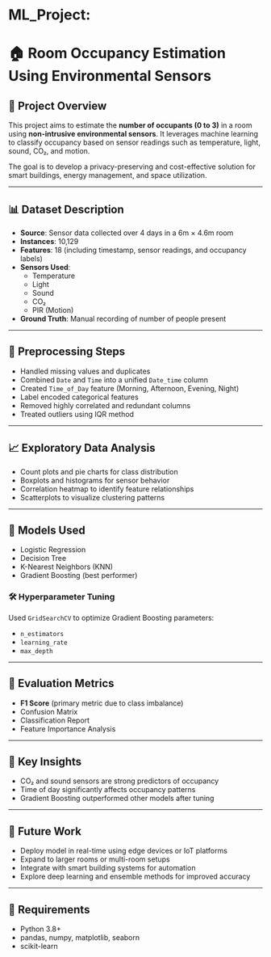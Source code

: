 # ML_Project:

# 🏠 Room Occupancy Estimation Using Environmental Sensors

## 📌 Project Overview

This project aims to estimate the **number of occupants (0 to 3)** in a room using **non-intrusive environmental sensors**. 
It leverages machine learning to classify occupancy based on sensor readings such as temperature, light, sound, CO₂, and motion.

The goal is to develop a privacy-preserving and cost-effective solution for smart buildings, energy management, and space utilization.

---

## 📊 Dataset Description
- **Source**: Sensor data collected over 4 days in a 6m × 4.6m room
- **Instances**: 10,129
- **Features**: 18 (including timestamp, sensor readings, and occupancy labels)
- **Sensors Used**:
  - Temperature
  - Light
  - Sound
  - CO₂
  - PIR (Motion)
- **Ground Truth**: Manual recording of number of people present

---

## 🧪 Preprocessing Steps
- Handled missing values and duplicates
- Combined `Date` and `Time` into a unified `Date_time` column
- Created `Time_of_Day` feature (Morning, Afternoon, Evening, Night)
- Label encoded categorical features
- Removed highly correlated and redundant columns
- Treated outliers using IQR method

---

## 📈 Exploratory Data Analysis
- Count plots and pie charts for class distribution
- Boxplots and histograms for sensor behavior
- Correlation heatmap to identify feature relationships
- Scatterplots to visualize clustering patterns

---

## 🤖 Models Used
- Logistic Regression
- Decision Tree
- K-Nearest Neighbors (KNN)
- Gradient Boosting (best performer)

### 🛠️ Hyperparameter Tuning
Used `GridSearchCV` to optimize Gradient Boosting parameters:
- `n_estimators`
- `learning_rate`
- `max_depth`

---

## 📏 Evaluation Metrics
- **F1 Score** (primary metric due to class imbalance)
- Confusion Matrix
- Classification Report
- Feature Importance Analysis

---

## 🧠 Key Insights
- CO₂ and sound sensors are strong predictors of occupancy
- Time of day significantly affects occupancy patterns
- Gradient Boosting outperformed other models after tuning

---

## 🚀 Future Work
- Deploy model in real-time using edge devices or IoT platforms
- Expand to larger rooms or multi-room setups
- Integrate with smart building systems for automation
- Explore deep learning and ensemble methods for improved accuracy

---


## 🧪 Requirements
- Python 3.8+
- pandas, numpy, matplotlib, seaborn
- scikit-learn
  
